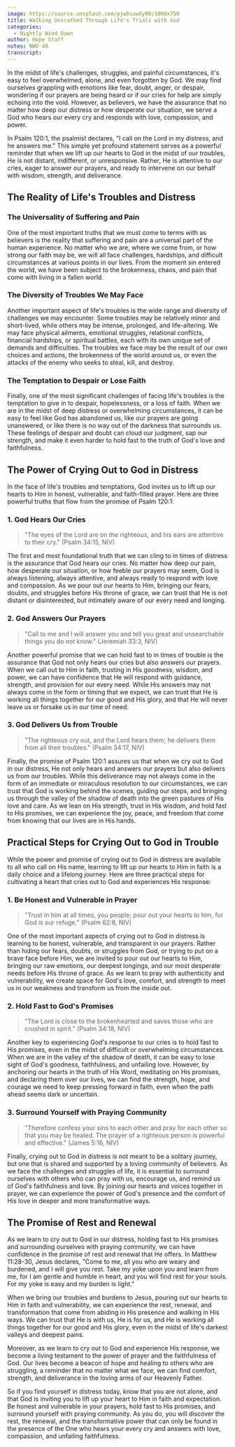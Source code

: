 ```yaml
---
image: https://source.unsplash.com/pjwbiuwXy00/1000x750
title: Walking Unscathed Through Life's Trials with God
categories:
  - Nightly Wind Down
author: Hope Staff
notes: NWD 48
transcript:
---
```

In the midst of life's challenges, struggles, and painful circumstances, it's easy to feel overwhelmed, alone, and even forgotten by God. We may find ourselves grappling with emotions like fear, doubt, anger, or despair, wondering if our prayers are being heard or if our cries for help are simply echoing into the void. However, as believers, we have the assurance that no matter how deep our distress or how desperate our situation, we serve a God who hears our every cry and responds with love, compassion, and power.

In Psalm 120:1, the psalmist declares, "I call on the Lord in my distress, and he answers me." This simple yet profound statement serves as a powerful reminder that when we lift up our hearts to God in the midst of our troubles, He is not distant, indifferent, or unresponsive. Rather, He is attentive to our cries, eager to answer our prayers, and ready to intervene on our behalf with wisdom, strength, and deliverance.

## The Reality of Life's Troubles and Distress

### The Universality of Suffering and Pain

One of the most important truths that we must come to terms with as believers is the reality that suffering and pain are a universal part of the human experience. No matter who we are, where we come from, or how strong our faith may be, we will all face challenges, hardships, and difficult circumstances at various points in our lives. From the moment sin entered the world, we have been subject to the brokenness, chaos, and pain that come with living in a fallen world.

### The Diversity of Troubles We May Face

Another important aspect of life's troubles is the wide range and diversity of challenges we may encounter. Some troubles may be relatively minor and short-lived, while others may be intense, prolonged, and life-altering. We may face physical ailments, emotional struggles, relational conflicts, financial hardships, or spiritual battles, each with its own unique set of demands and difficulties. The troubles we face may be the result of our own choices and actions, the brokenness of the world around us, or even the attacks of the enemy who seeks to steal, kill, and destroy.

### The Temptation to Despair or Lose Faith

Finally, one of the most significant challenges of facing life's troubles is the temptation to give in to despair, hopelessness, or a loss of faith. When we are in the midst of deep distress or overwhelming circumstances, it can be easy to feel like God has abandoned us, like our prayers are going unanswered, or like there is no way out of the darkness that surrounds us. These feelings of despair and doubt can cloud our judgment, sap our strength, and make it even harder to hold fast to the truth of God's love and faithfulness.

## The Power of Crying Out to God in Distress

In the face of life's troubles and temptations, God invites us to lift up our hearts to Him in honest, vulnerable, and faith-filled prayer. Here are three powerful truths that flow from the promise of Psalm 120:1:

### 1\. God Hears Our Cries

> "The eyes of the Lord are on the righteous, and his ears are attentive to their cry." (Psalm 34:15, NIV)

The first and most foundational truth that we can cling to in times of distress is the assurance that God hears our cries. No matter how deep our pain, how desperate our situation, or how feeble our prayers may seem, God is always listening, always attentive, and always ready to respond with love and compassion. As we pour out our hearts to Him, bringing our fears, doubts, and struggles before His throne of grace, we can trust that He is not distant or disinterested, but intimately aware of our every need and longing.

### 2\. God Answers Our Prayers

> "Call to me and I will answer you and tell you great and unsearchable things you do not know." (Jeremiah 33:3, NIV)

Another powerful promise that we can hold fast to in times of trouble is the assurance that God not only hears our cries but also answers our prayers. When we call out to Him in faith, trusting in His goodness, wisdom, and power, we can have confidence that He will respond with guidance, strength, and provision for our every need. While His answers may not always come in the form or timing that we expect, we can trust that He is working all things together for our good and His glory, and that He will never leave us or forsake us in our time of need.

### 3\. God Delivers Us from Trouble

> "The righteous cry out, and the Lord hears them; he delivers them from all their troubles." (Psalm 34:17, NIV)

Finally, the promise of Psalm 120:1 assures us that when we cry out to God in our distress, He not only hears and answers our prayers but also delivers us from our troubles. While this deliverance may not always come in the form of an immediate or miraculous resolution to our circumstances, we can trust that God is working behind the scenes, guiding our steps, and bringing us through the valley of the shadow of death into the green pastures of His love and care. As we lean on His strength, trust in His wisdom, and hold fast to His promises, we can experience the joy, peace, and freedom that come from knowing that our lives are in His hands.

## Practical Steps for Crying Out to God in Trouble

While the power and promise of crying out to God in distress are available to all who call on His name, learning to lift up our hearts to Him in faith is a daily choice and a lifelong journey. Here are three practical steps for cultivating a heart that cries out to God and experiences His response:

### 1\. Be Honest and Vulnerable in Prayer

> "Trust in him at all times, you people; pour out your hearts to him, for God is our refuge." (Psalm 62:8, NIV)

One of the most important aspects of crying out to God in distress is learning to be honest, vulnerable, and transparent in our prayers. Rather than hiding our fears, doubts, or struggles from God, or trying to put on a brave face before Him, we are invited to pour out our hearts to Him, bringing our raw emotions, our deepest longings, and our most desperate needs before His throne of grace. As we learn to pray with authenticity and vulnerability, we create space for God's love, comfort, and strength to meet us in our weakness and transform us from the inside out.

### 2\. Hold Fast to God's Promises

> "The Lord is close to the brokenhearted and saves those who are crushed in spirit." (Psalm 34:18, NIV)

Another key to experiencing God's response to our cries is to hold fast to His promises, even in the midst of difficult or overwhelming circumstances. When we are in the valley of the shadow of death, it can be easy to lose sight of God's goodness, faithfulness, and unfailing love. However, by anchoring our hearts in the truth of His Word, meditating on His promises, and declaring them over our lives, we can find the strength, hope, and courage we need to keep pressing forward in faith, even when the path ahead seems dark or uncertain.

### 3\. Surround Yourself with Praying Community

> "Therefore confess your sins to each other and pray for each other so that you may be healed. The prayer of a righteous person is powerful and effective." (James 5:16, NIV)

Finally, crying out to God in distress is not meant to be a solitary journey, but one that is shared and supported by a loving community of believers. As we face the challenges and struggles of life, it is essential to surround ourselves with others who can pray with us, encourage us, and remind us of God's faithfulness and love. By joining our hearts and voices together in prayer, we can experience the power of God's presence and the comfort of His love in deeper and more transformative ways.

## The Promise of Rest and Renewal

As we learn to cry out to God in our distress, holding fast to His promises and surrounding ourselves with praying community, we can have confidence in the promise of rest and renewal that He offers. In Matthew 11:28-30, Jesus declares, "Come to me, all you who are weary and burdened, and I will give you rest. Take my yoke upon you and learn from me, for I am gentle and humble in heart, and you will find rest for your souls. For my yoke is easy and my burden is light."

When we bring our troubles and burdens to Jesus, pouring out our hearts to Him in faith and vulnerability, we can experience the rest, renewal, and transformation that come from abiding in His presence and walking in His ways. We can trust that He is with us, He is for us, and He is working all things together for our good and His glory, even in the midst of life's darkest valleys and deepest pains.

Moreover, as we learn to cry out to God and experience His response, we become a living testament to the power of prayer and the faithfulness of God. Our lives become a beacon of hope and healing to others who are struggling, a reminder that no matter what we face, we can find comfort, strength, and deliverance in the loving arms of our Heavenly Father.

So if you find yourself in distress today, know that you are not alone, and that God is inviting you to lift up your heart to Him in faith and expectation. Be honest and vulnerable in your prayers, hold fast to His promises, and surround yourself with praying community. As you do, you will discover the rest, the renewal, and the transformative power that can only be found in the presence of the One who hears your every cry and answers with love, compassion, and unfailing faithfulness.